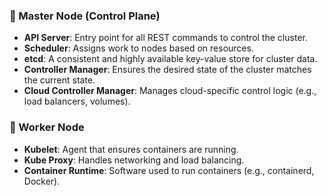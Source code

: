 ### 🧠 Master Node (Control Plane)
- **API Server**: Entry point for all REST commands to control the cluster.
- **Scheduler**: Assigns work to nodes based on resources.
- **etcd**: A consistent and highly available key-value store for cluster data.
- **Controller Manager**: Ensures the desired state of the cluster matches the current state.
- **Cloud Controller Manager**: Manages cloud-specific control logic (e.g., load balancers, volumes).

### 💪 Worker Node
- **Kubelet**: Agent that ensures containers are running.
- **Kube Proxy**: Handles networking and load balancing.
- **Container Runtime**: Software used to run containers (e.g., containerd, Docker).
